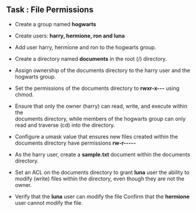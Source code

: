 ## Task : File Permissions

-  Create a group named **hogwarts**
-  Create users: **harry, hermione, ron and luna**
-  Add user harry, hermione and ron to the hogwarts group.

-  Create a directory named **documents** in the root (/) directory.
-  Assign ownership of the documents directory to the harry user and the    
    hogwarts group.

-  Set the permissions of the documents directory to **rwxr-x---** using chmod.
-  Ensure that only the owner (harry) can read, write, and execute within the    
   documents directory, while members of the hogwarts group can only read 
   and traverse (cd) into the directory.

-  Configure a umask value that ensures new files created within the 
   documents directory have permissions **rw-r-----**
   
-  As the harry user, create a **sample.txt** document within the documents 
     directory.
-  Set an ACL on the documents directory to grant **luna** user the ability to  
    modify (write) files within the directory, even though they are not the 
    owner.

-  Verify that the **luna** user can modify the file 
     Confirm that the **hermione** user cannot modify the file.
